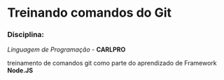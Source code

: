 # Treinando comandos do Git

### Disciplina:
_Linguagem de Programação_ - **CARLPRO**

treinamento de comandos git  como parte
do aprendizado de Framework **Node.JS**